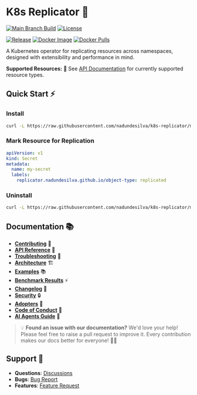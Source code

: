 # K8s Replicator 🚀

[![Main Branch Build](https://github.com/nadundesilva/k8s-replicator/actions/workflows/branch-build.yaml/badge.svg)](https://github.com/nadundesilva/k8s-replicator/actions/workflows/branch-build.yaml)
[![License](https://img.shields.io/badge/License-Apache_2.0-blue.svg)](https://opensource.org/licenses/Apache-2.0)

[![Release](https://img.shields.io/github/release/nadundesilva/k8s-replicator.svg?style=flat-square)](https://github.com/nadundesilva/k8s-replicator/releases/latest)
[![Docker Image](https://img.shields.io/docker/image-size/nadunrds/k8s-replicator/latest?style=flat-square)](https://hub.docker.com/r/nadunrds/k8s-replicator)
[![Docker Pulls](https://img.shields.io/docker/pulls/nadunrds/k8s-replicator?style=flat-square)](https://hub.docker.com/r/nadunrds/k8s-replicator)

A Kubernetes operator for replicating resources across namespaces, designed with extensibility and performance in mind.

**Supported Resources:** 🔧 See [API Documentation](API.md#supported-resources) for currently supported resource types.

## Quick Start ⚡

### Install

```bash
curl -L https://raw.githubusercontent.com/nadundesilva/k8s-replicator/main/installers/install.sh | bash -s <VERSION>
```

### Mark Resource for Replication

```yaml
apiVersion: v1
kind: Secret
metadata:
  name: my-secret
  labels:
    replicator.nadundesilva.github.io/object-type: replicated
```

### Uninstall

```bash
curl -L https://raw.githubusercontent.com/nadundesilva/k8s-replicator/main/installers/uninstall.sh | bash -s
```

## Documentation 📚

- **[Contributing](CONTRIBUTING.md)** 🤝
- **[API Reference](API.md)** 📖
- **[Troubleshooting](TROUBLESHOOTING.md)** 🔧
- **[Architecture](ARCHITECTURE.md)** 🏗️
- **[Examples](examples/)** 📚
- **[Benchmark Results](BENCHMARK.md)** ⚡
- **[Changelog](CHANGELOG.md)** 📝
- **[Security](SECURITY.md)** 🔒
- **[Adopters](ADOPTERS.md)** 🏢
- **[Code of Conduct](CODE_OF_CONDUCT.md)** 🤝
- **[AI Agents Guide](AGENTS.md)** 🤖

> 💡 **Found an issue with our documentation?** We'd love your help! Please feel free to raise a pull request to improve it. Every contribution makes our docs better for everyone! 🤝✨

## Support 💬

- **Questions**: [Discussions](https://github.com/nadundesilva/k8s-replicator/discussions)
- **Bugs**: [Bug Report](https://github.com/nadundesilva/k8s-replicator/issues/new?labels=Type%2FBug&template=bug-report.md)
- **Features**: [Feature Request](https://github.com/nadundesilva/k8s-replicator/issues/new?labels=Type%2FFeature&template=feature-request.md)
